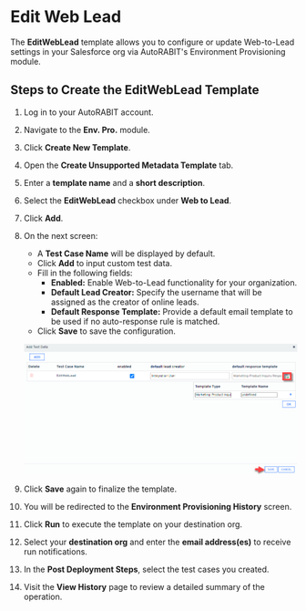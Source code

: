# Edit Web Lead

The **EditWebLead** template allows you to configure or update Web-to-Lead settings in your Salesforce org via AutoRABIT's Environment Provisioning module.

## Steps to Create the EditWebLead Template

1. Log in to your AutoRABIT account.
2. Navigate to the **Env. Pro.** module.
3. Click **Create New Template**.
4. Open the **Create Unsupported Metadata Template** tab.
5. Enter a **template name** and a **short description**.
6. Select the **EditWebLead** checkbox under **Web to Lead**.
7. Click **Add**.

8. On the next screen:
   - A **Test Case Name** will be displayed by default.
   - Click **Add** to input custom test data.
   - Fill in the following fields:
     - **Enabled:** Enable Web-to-Lead functionality for your organization.
     - **Default Lead Creator:** Specify the username that will be assigned as the creator of online leads.
     - **Default Response Template:** Provide a default email template to be used if no auto-response rule is matched.
   - Click **Save** to save the configuration.

   ![Edit Web Lead Settings](../../../../../../.gitbook/assets/image%20(1481).png)

9. Click **Save** again to finalize the template.

10. You will be redirected to the **Environment Provisioning History** screen.
11. Click **Run** to execute the template on your destination org.
12. Select your **destination org** and enter the **email address(es)** to receive run notifications.
13. In the **Post Deployment Steps**, select the test cases you created.
14. Visit the **View History** page to review a detailed summary of the operation.
